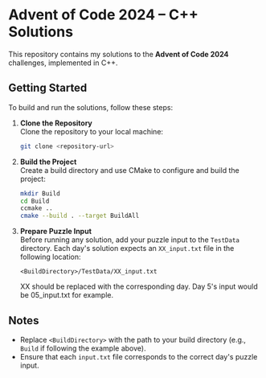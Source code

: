 # Advent of Code 2024 – C++ Solutions

This repository contains my solutions to the **Advent of Code 2024** challenges, implemented in C++.

## Getting Started

To build and run the solutions, follow these steps:

1. **Clone the Repository**  
   Clone the repository to your local machine:  
   ```bash
   git clone <repository-url>
   ```

2. **Build the Project**  
   Create a build directory and use CMake to configure and build the project:  
   ```bash
   mkdir Build
   cd Build
   ccmake ..
   cmake --build . --target BuildAll
   ```

3. **Prepare Puzzle Input**  
   Before running any solution, add your puzzle input to the `TestData` directory. Each day's solution expects an `XX_input.txt` file in the following location:  
   ```
   <BuildDirectory>/TestData/XX_input.txt
   ```
   XX should be replaced with the corresponding day. Day 5's input would be 05_input.txt for example.

## Notes

- Replace `<BuildDirectory>` with the path to your build directory (e.g., `Build` if following the example above).  
- Ensure that each `input.txt` file corresponds to the correct day's puzzle input.
